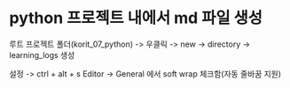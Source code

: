 # python 프로젝트 내에서 md 파일 생성

루트 프로젝트 폴더(korit_07_python) -> 우클릭 -> new -> directory -> learning_logs 생성

설정 -> ctrl + alt + s
Editor -> General 에서 soft wrap 체크함(자동 줄바꿈 지원)